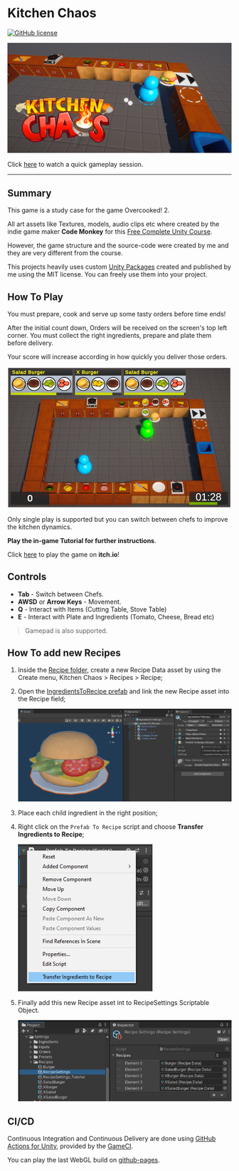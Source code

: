 # Kitchen Chaos
[![GitHub license](https://img.shields.io/github/license/HyagoOliveira/KitchenChaos?style=flat-square)](https://github.com/HyagoOliveira/KitchenChaos/blob/main/LICENSE)

![Kitchen Chaos Thumbnail](/Wiki/Thumbnail.png "Kitchen Chaos")

Click [here](https://youtu.be/qiwCZmpDRUY) to watch a quick gameplay session.

---

## Summary

This game is a study case for the game Overcooked! 2.

All art assets like Textures, models, audio clips etc where created by the indie game maker **Code Monkey** for this [Free Complete Unity Course](https://youtu.be/AmGSEH7QcDg). 

However, the game structure and the source-code were created by me and they are very different from the course.

This projects heavily uses custom [Unity Packages](http://34.151.243.47:4873/) created and published by me using the MIT license. You can freely use them into your project.

## How To Play

You must prepare, cook and serve up some tasty orders before time ends!

After the initial count down, Orders will be received on the screen's top left corner.
You must collect the right ingredients, prepare and plate them before delivery.

Your score will increase according in how quickly you deliver those orders.

![Kitchen Chaos Screenshot](/Wiki/Screenshot.png "Kitchen Chaos Screenshot")

Only single play is supported but you can switch between chefs to improve the kitchen dynamics.

**Play the in-game Tutorial for further instructions**.

Click [here](https://nostgames.itch.io/kitchen-chaos) to play the game on **itch.io**!

## Controls

- **Tab** - Switch between Chefs.
- **AWSD** or **Arrow Keys** - Movement.
- **Q** - Interact with Items (Cutting Table, Stove Table) 
- **E** - Interact with Plate and Ingredients (Tomato, Cheese, Bread etc)

> Gamepad is also supported.

## How To add new Recipes

1. Inside the [Recipe folder](/Assets/Settings/Recipes), create a new Recipe Data asset by using the Create menu, Kitchen Chaos > Recipes > Recipe;
2. Open the [IngredientsToRecipe prefab](/Assets/Prefabs/Recipes/IngredientsToRecipe.prefab) and link the new Recipe asset into the Recipe field;

    ![IngredientsToRecipe](/Wiki/IngredientsToRecipe.png "Ingredients To Recipe")
3. Place each child ingredient in the right position;
4. Right click on the `Prefab To Recipe` script and choose **Transfer Ingredients to Recipe**;

    ![TransferIngredientsToRecipe](/Wiki/TransferIngredientsToRecipe.png "Transfer Ingredients To Recipe")
5. Finally add this new Recipe asset int to RecipeSettings Scriptable Object.

    ![RecipeSettings](/Wiki/RecipeSettings.png "Recipe Settings")

## CI/CD

Continuous Integration and Continuous Delivery are done using [GitHub Actions for Unity](https://github.com/game-ci/unity-actions), provided by the [GameCI](https://game.ci/).

You can play the last WebGL build on [github-pages](https://hyagooliveira.github.io/KitchenChaos/).